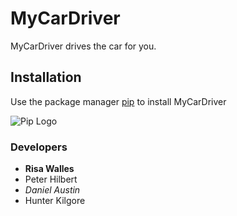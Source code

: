 # MyCarDriver
MyCarDriver drives the car for you.
## Installation
Use the package manager [pip](https://pypi.org/project/pip/) to install MyCarDriver

![Pip Logo](https://pypi.org/static/images/logo-small.2a411bc6.svg)
### Developers
- **Risa Walles**
- Peter Hilbert
- *Daniel Austin*
- Hunter Kilgore
